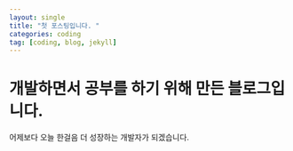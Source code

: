 ```yaml
---
layout: single
title: "첫 포스팅입니다. "
categories: coding
tag: [coding, blog, jekyll]
---
```


# 개발하면서 공부를 하기 위해 만든 블로그입니다.

어제보다 오늘 한걸음 더 성장하는 개발자가 되겠습니다.
